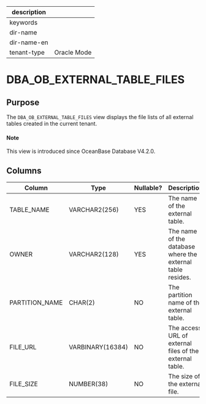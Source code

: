 | description ||
|---|---|
| keywords ||
| dir-name ||
| dir-name-en ||
| tenant-type | Oracle Mode |

# DBA_OB_EXTERNAL_TABLE_FILES

## Purpose

The `DBA_OB_EXTERNAL_TABLE_FILES` view displays the file lists of all external tables created in the current tenant. 

<main id="notice" type='explain'>
  <h4>Note</h4>
  <p>This view is introduced since OceanBase Database V4.2.0. </p>
</main>

## Columns

| **Column** | **Type** | **Nullable?** | **Description** |
| --- | --- | --- | --- |
| TABLE_NAME | VARCHAR2(256) | YES | The name of the external table. |
| OWNER | VARCHAR2(128) | YES | The name of the database where the external table resides. |
| PARTITION_NAME | CHAR(2) | NO | The partition name of the external table. |
| FILE_URL | VARBINARY(16384) | NO | The access URL of external files of the external table. |
| FILE_SIZE | NUMBER(38) | NO | The size of the external file. |
